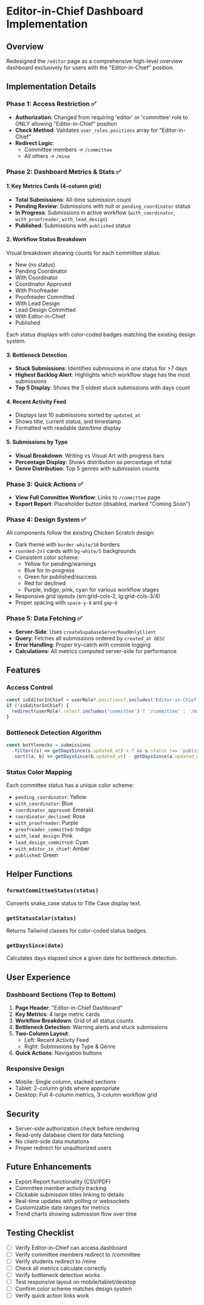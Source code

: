 # Editor-in-Chief Dashboard Implementation

## Overview
Redesigned the `/editor` page as a comprehensive high-level overview dashboard exclusively for users with the "Editor-in-Chief" position.

## Implementation Details

### Phase 1: Access Restriction ✅
- **Authorization**: Changed from requiring 'editor' or 'committee' role to ONLY allowing "Editor-in-Chief" position
- **Check Method**: Validates `user_roles.positions` array for "Editor-in-Chief"
- **Redirect Logic**:
  - Committee members → `/committee`
  - All others → `/mine`

### Phase 2: Dashboard Metrics & Stats ✅

#### 1. Key Metrics Cards (4-column grid)
- **Total Submissions**: All-time submission count
- **Pending Review**: Submissions with null or `pending_coordinator` status
- **In Progress**: Submissions in active workflow (`with_coordinator`, `with_proofreader`, `with_lead_design`)
- **Published**: Submissions with `published` status

#### 2. Workflow Status Breakdown
Visual breakdown showing counts for each committee status:
- New (no status)
- Pending Coordinator
- With Coordinator
- Coordinator Approved
- With Proofreader
- Proofreader Committed
- With Lead Design
- Lead Design Committed
- With Editor-in-Chief
- Published

Each status displays with color-coded badges matching the existing design system.

#### 3. Bottleneck Detection
- **Stuck Submissions**: Identifies submissions in one status for >7 days
- **Highest Backlog Alert**: Highlights which workflow stage has the most submissions
- **Top 5 Display**: Shows the 5 oldest stuck submissions with days count

#### 4. Recent Activity Feed
- Displays last 10 submissions sorted by `updated_at`
- Shows title, current status, and timestamp
- Formatted with readable date/time display

#### 5. Submissions by Type
- **Visual Breakdown**: Writing vs Visual Art with progress bars
- **Percentage Display**: Shows distribution as percentage of total
- **Genre Distribution**: Top 5 genres with submission counts

### Phase 3: Quick Actions ✅
- **View Full Committee Workflow**: Links to `/committee` page
- **Export Report**: Placeholder button (disabled, marked "Coming Soon")

### Phase 4: Design System ✅
All components follow the existing Chicken Scratch design:
- Dark theme with `border-white/10` borders
- `rounded-2xl` cards with `bg-white/5` backgrounds
- Consistent color scheme:
  - Yellow for pending/warnings
  - Blue for in-progress
  - Green for published/success
  - Red for declined
  - Purple, indigo, pink, cyan for various workflow stages
- Responsive grid layouts (sm:grid-cols-2, lg:grid-cols-3/4)
- Proper spacing with `space-y-8` and `gap-6`

### Phase 5: Data Fetching ✅
- **Server-Side**: Uses `createSupabaseServerReadOnlyClient`
- **Query**: Fetches all submissions ordered by `created_at DESC`
- **Error Handling**: Proper try-catch with console logging
- **Calculations**: All metrics computed server-side for performance

## Features

### Access Control
```typescript
const isEditorInChief = userRole?.positions?.includes('Editor-in-Chief');
if (!isEditorInChief) {
  redirect(userRole?.roles?.includes('committee') ? '/committee' : '/mine');
}
```

### Bottleneck Detection Algorithm
```typescript
const bottlenecks = submissions
  .filter((s) => getDaysSince(s.updated_at) > 7 && s.status !== 'published')
  .sort((a, b) => getDaysSince(b.updated_at) - getDaysSince(a.updated_at));
```

### Status Color Mapping
Each committee status has a unique color scheme:
- `pending_coordinator`: Yellow
- `with_coordinator`: Blue
- `coordinator_approved`: Emerald
- `coordinator_declined`: Rose
- `with_proofreader`: Purple
- `proofreader_committed`: Indigo
- `with_lead_design`: Pink
- `lead_design_committed`: Cyan
- `with_editor_in_chief`: Amber
- `published`: Green

## Helper Functions

### `formatCommitteeStatus(status)`
Converts snake_case status to Title Case display text.

### `getStatusColor(status)`
Returns Tailwind classes for color-coded status badges.

### `getDaysSince(date)`
Calculates days elapsed since a given date for bottleneck detection.

## User Experience

### Dashboard Sections (Top to Bottom)
1. **Page Header**: "Editor-in-Chief Dashboard"
2. **Key Metrics**: 4 large metric cards
3. **Workflow Breakdown**: Grid of all status counts
4. **Bottleneck Detection**: Warning alerts and stuck submissions
5. **Two-Column Layout**:
   - Left: Recent Activity Feed
   - Right: Submissions by Type & Genre
6. **Quick Actions**: Navigation buttons

### Responsive Design
- Mobile: Single column, stacked sections
- Tablet: 2-column grids where appropriate
- Desktop: Full 4-column metrics, 3-column workflow grid

## Security
- Server-side authorization check before rendering
- Read-only database client for data fetching
- No client-side data mutations
- Proper redirect for unauthorized users

## Future Enhancements
- Export Report functionality (CSV/PDF)
- Committee member activity tracking
- Clickable submission titles linking to details
- Real-time updates with polling or websockets
- Customizable date ranges for metrics
- Trend charts showing submission flow over time

## Testing Checklist
- [ ] Verify Editor-in-Chief can access dashboard
- [ ] Verify committee members redirect to /committee
- [ ] Verify students redirect to /mine
- [ ] Check all metrics calculate correctly
- [ ] Verify bottleneck detection works
- [ ] Test responsive layout on mobile/tablet/desktop
- [ ] Confirm color scheme matches design system
- [ ] Verify quick action links work
